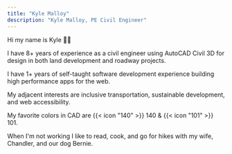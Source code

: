 ```yaml
---
title: "Kyle Malloy"
description: "Kyle Malloy, PE Civil Engineer"
---
```


Hi my name is Kyle 👋🏼

I have 8+ years of experience as a civil engineer using AutoCAD Civil 3D for design in both land development and roadway projects.

I have 1+ years of self-taught software development experience building high performance apps for the web.  

My adjacent interests are inclusive transportation, sustainable development, and web accessibility. 

My favorite colors in CAD are {{< icon "140" >}} 140 & {{< icon "101" >}} 101.

When I'm not working I like to read, cook, and go for hikes with my wife, Chandler, and our dog Bernie. 

<!-- {{< button href="https://calendly.com/kyle-malloy/meeting" target="_self" >}}
📆 Schedule a Meeting
{{< /button >}} -->

<!-- {{< alert icon="circle" cardColor="#7A889D" iconColor="#00D26A" textColor="#f1faee" >}}
{{< typeit 
  tag=h5
  speed=35
>}}
I'm currently accepting part-time remote work.
{{< /typeit >}}
{{< /alert >}} -->

<!-- {{< alert icon="circle" cardColor="#7A889D" iconColor="#E63946" textColor="#f1faee" >}}
{{< typeit 
  tag=h5
  speed=20
>}}
I'm not currently accepting new work.
{{< /typeit >}}
{{< /alert >}} -->